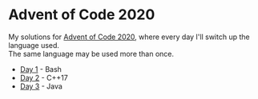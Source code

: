 # Advent of Code 2020 #

My solutions for [Advent of Code 2020], where every day I'll switch up the
language used.  
The same language may be used more than once.

* [Day 1](day1) - Bash
* [Day 2](day2) - C++17
* [Day 3](day3) - Java

[Advent of Code 2020]: https://adventofcode.com/2020
